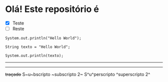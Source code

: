 # Olá! Este repositório é 
- [x] Teste
- [ ] Reste

``` System.out.println("Hello World"); ```

```
String texto = "Hello World";

System.out.println(texto);
```
***

[^fn1]: Textando esse *rodapé*
[^fn2]: Rodapé **2**

---
~~traçado~~
S~u~bscripto ~subscripto 2~
S^u^perscripto ^superscripto 2^